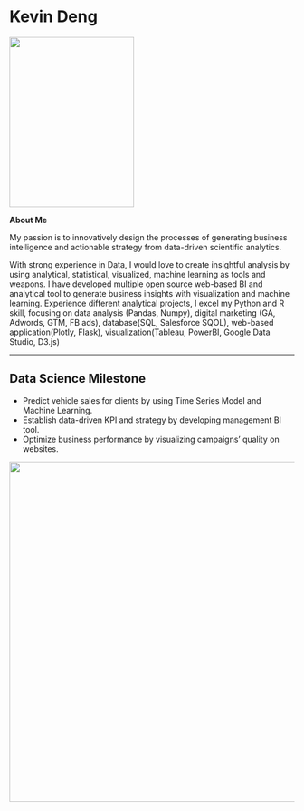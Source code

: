 


# Kevin Deng 

<img src="https://kjdeng.github.io/assets/professional_photo.jpg" height="300px" width="220px" >



__About Me__



My passion is to innovatively design the processes of generating business intelligence and actionable strategy from data-driven scientific analytics.

With strong experience in Data, I would love to create insightful analysis by using analytical, statistical, visualized, machine learning as tools and weapons. I have developed multiple open source web-based BI and analytical tool to generate business insights with visualization and machine learning. Experience different analytical projects, I excel my Python and R skill, focusing on data analysis (Pandas, Numpy), digital marketing (GA, Adwords, GTM, FB ads), database(SQL, Salesforce SQOL), web-based application(Plotly, Flask), visualization(Tableau, PowerBI, Google Data Studio, D3.js)

---


## Data Science Milestone


+ Predict vehicle sales for clients by using Time Series Model and Machine Learning.+ Establish data-driven KPI and strategy by developing management BI tool.+ Optimize business performance by visualizing campaigns’ quality on websites.
<img src="https://kjdeng.github.io/assets/data_learning_timeline.png" height="600px" width="600px" >





